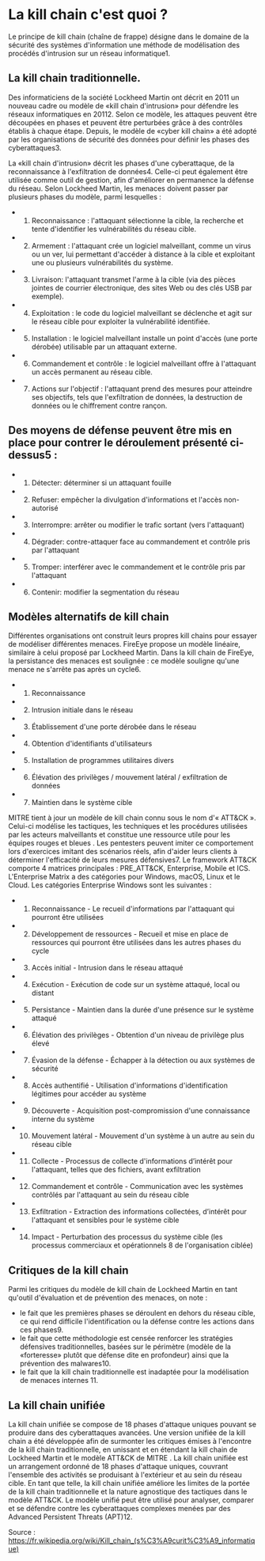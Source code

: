 # La kill chain c'est quoi ?

Le principe de kill chain (chaîne de frappe) désigne dans le domaine de la sécurité des systèmes d'information une méthode de modélisation des procédés d'intrusion sur un réseau informatique1.

## La kill chain traditionnelle.

Des informaticiens de la société Lockheed Martin ont décrit en 2011 un nouveau cadre ou modèle de «kill chain d'intrusion» pour défendre les réseaux informatiques en 20112. Selon ce modèle, les attaques peuvent être découpées en phases et peuvent être perturbées grâce à des contrôles établis à chaque étape. Depuis, le modèle de «cyber kill chain» a été adopté par les organisations de sécurité des données pour définir les phases des cyberattaques3.

La «kill chain d'intrusion» décrit les phases d'une cyberattaque, de la reconnaissance à l'exfiltration de données4. Celle-ci peut également être utilisée comme outil de gestion, afin d'améliorer en permanence la défense du réseau. Selon Lockheed Martin, les menaces doivent passer par plusieurs phases du modèle, parmi lesquelles :

- 1) Reconnaissance : l'attaquant sélectionne la cible, la recherche et tente d'identifier les vulnérabilités du réseau cible.
- 2) Armement : l'attaquant crée un logiciel malveillant, comme un virus ou un ver, lui permettant d'accéder à distance à la cible et exploitant une ou plusieurs vulnérabilités du système.
- 3) Livraison: l'attaquant transmet l'arme à la cible (via des pièces jointes de courrier électronique, des sites Web ou des clés USB par exemple).
- 4) Exploitation : le code du logiciel malveillant se déclenche et agit sur le réseau cible pour exploiter la vulnérabilité identifiée.
- 5) Installation : le logiciel malveillant installe un point d'accès (une porte dérobée) utilisable par un attaquant externe.
- 6) Commandement et contrôle : le logiciel malveillant offre à l'attaquant un accès permanent au réseau cible.
- 7) Actions sur l'objectif : l'attaquant prend des mesures pour atteindre ses objectifs, tels que l'exfiltration de données, la destruction de données ou le chiffrement contre rançon.

## Des moyens de défense peuvent être mis en place pour contrer le déroulement présenté ci-dessus5 :

- 1) Détecter: déterminer si un attaquant fouille
- 2) Refuser: empêcher la divulgation d'informations et l'accès non-autorisé
- 3) Interrompre: arrêter ou modifier le trafic sortant (vers l'attaquant)
- 4) Dégrader: contre-attaquer face au commandement et contrôle pris par l'attaquant
- 5) Tromper: interférer avec le commandement et le contrôle pris par l'attaquant
- 6) Contenir: modifier la segmentation du réseau

## Modèles alternatifs de kill chain

Différentes organisations ont construit leurs propres kill chains pour essayer de modéliser différentes menaces. FireEye propose un modèle linéaire, similaire à celui proposé par Lockheed Martin. Dans la kill chain de FireEye, la persistance des menaces est soulignée : ce modèle souligne qu'une menace ne s'arrête pas après un cycle6.

- 1) Reconnaissance
- 2) Intrusion initiale dans le réseau
- 3) Établissement d'une porte dérobée dans le réseau
- 4) Obtention d'identifiants d'utilisateurs
- 5) Installation de programmes utilitaires divers
- 6) Élévation des privilèges / mouvement latéral / exfiltration de données
- 7) Maintien dans le système cible

MITRE tient à jour un modèle de kill chain connu sous le nom d'« ATT&CK ». Celui-ci modélise les tactiques, les techniques et les procédures utilisées par les acteurs malveillants et constitue une ressource utile pour les équipes rouges et bleues . Les pentesters peuvent imiter ce comportement lors d'exercices imitant des scénarios réels, afin d'aider leurs clients à déterminer l'efficacité de leurs mesures défensives7. Le framework ATT&CK comporte 4 matrices principales : PRE_ATT&CK, Enterprise, Mobile et ICS. L'Enterprise Matrix a des catégories pour Windows, macOS, Linux et le Cloud. Les catégories Enterprise Windows sont les suivantes :

- 1) Reconnaissance - Le recueil d'informations par l'attaquant qui pourront être utilisées
- 2) Développement de ressources - Recueil et mise en place de ressources qui pourront être utilisées dans les autres phases du cycle
- 3) Accès initial - Intrusion dans le réseau attaqué
- 4) Exécution - Exécution de code sur un système attaqué, local ou distant
- 5) Persistance - Maintien dans la durée d'une présence sur le système attaqué
- 6) Élévation des privilèges - Obtention d'un niveau de privilège plus élevé
- 7) Évasion de la défense - Échapper à la détection ou aux systèmes de sécurité
- 8) Accès authentifié - Utilisation d'informations d'identification légitimes pour accéder au système
- 9) Découverte - Acquisition post-compromission d'une connaissance interne du système
- 10) Mouvement latéral - Mouvement d'un système à un autre au sein du réseau cible
- 11) Collecte - Processus de collecte d'informations d’intérêt pour l'attaquant, telles que des fichiers, avant exfiltration
- 12) Commandement et contrôle - Communication avec les systèmes contrôlés par l'attaquant au sein du réseau cible
- 13) Exfiltration - Extraction des informations collectées, d’intérêt pour l'attaquant et sensibles pour le système cible
- 14) Impact - Perturbation des processus du système cible (les processus commerciaux et opérationnels 8 de l'organisation ciblée)

## Critiques de la kill chain

Parmi les critiques du modèle de kill chain de Lockheed Martin en tant qu'outil d'évaluation et de prévention des menaces, on note :

- le fait que les premières phases se déroulent en dehors du réseau cible, ce qui rend difficile l'identification ou la défense contre les actions dans ces phases9.
- le fait que cette méthodologie est censée renforcer les stratégies défensives traditionnelles, basées sur le périmètre (modèle de la «forteresse» plutôt que défense dite en profondeur) ainsi que la prévention des malwares10.
- le fait que la kill chain traditionnelle est inadaptée pour la modélisation de menaces internes 11.

## La kill chain unifiée

La kill chain unifiée se compose de 18 phases d'attaque uniques pouvant se produire dans des cyberattaques avancées.
Une version unifiée de la kill chain a été développée afin de surmonter les critiques émises à l'encontre de la kill chain traditionnelle, en unissant et en étendant la kill chain de Lockheed Martin et le modèle ATT&CK de MITRE . La kill chain unifiée est un arrangement ordonné de 18 phases d'attaque uniques, couvrant l'ensemble des activités se produisant à l'extérieur et au sein du réseau cible. En tant que telle, la kill chain unifiée améliore les limites de la portée de la kill chain traditionnelle et la nature agnostique des tactiques dans le modèle ATT&CK. Le modèle unifié peut être utilisé pour analyser, comparer et se défendre contre les cyberattaques complexes menées par des Advanced Persistent Threats (APT)12.

Source : https://fr.wikipedia.org/wiki/Kill_chain_(s%C3%A9curit%C3%A9_informatique)
